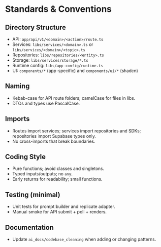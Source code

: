 # Standards & Conventions

## Directory Structure
- API: `app/api/v1/<domain>/<action>/route.ts`
- Services: `libs/services/<domain>.ts` or `libs/services/<domain>/<topic>.ts`
- Repositories: `libs/repositories/<entity>.ts`
- Storage: `libs/services/storage/*.ts`
- Runtime config: `libs/app-config/runtime.ts`
- UI: `components/*` (app-specific) and `components/ui/*` (shadcn)

## Naming
- Kebab-case for API route folders; camelCase for files in libs.
- DTOs and types use PascalCase.

## Imports
- Routes import services; services import repositories and SDKs; repositories import Supabase types only.
- No cross-imports that break boundaries.

## Coding Style
- Pure functions; avoid classes and singletons.
- Typed inputs/outputs; no `any`.
- Early returns for readability; small functions.

## Testing (minimal)
- Unit tests for prompt builder and replicate adapter.
- Manual smoke for API submit + poll + renders.

## Documentation
- Update `ai_docs/codebase_cleaning` when adding or changing patterns.
